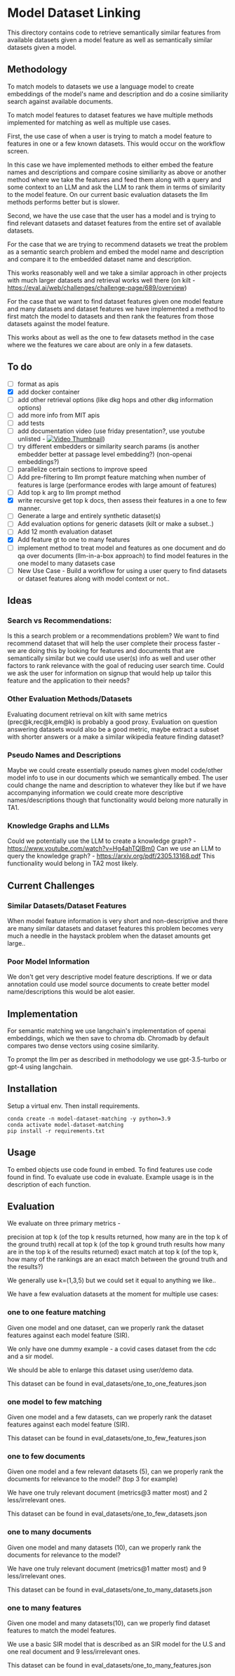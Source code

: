 # Model Dataset Linking
This directory contains code to retrieve semantically similar features from available datasets
given a model feature as well as semantically similar datasets given a model.

## Methodology
To match models to datasets we use a language model to create embeddings of the 
model's name and description and do a cosine similiarity search against available documents.

To match model features to dataset features we have multiple methods implemented for matching
as well as multiple use cases. 

First, the use case of when a user is trying to match a model feature to features 
in one or a few known datasets. This would occur on the workflow screen. 

In this case we have implemented methods to either embed the feature names and descriptions and compare cosine 
similiarity as above or another method where we take the features and feed them along with a 
query and some context to an LLM and ask the LLM to rank them in terms of similarity
to the model feature. On our current basic evaluation datasets the llm methods performs better but is slower.

Second, we have the use case that the user has a model and is trying to find 
relevant datasets and dataset features from the entire set of available datasets.

For the case that we are trying to recommend datasets we treat the problem as a semantic search problem
and embed the model name and description and compare it to the embedded dataset name and description.

This works reasonably well and we take a similar approach in other projects with much larger datasets
and retrieval works well there (on kilt - https://eval.ai/web/challenges/challenge-page/689/overview)

For the case that we want to find dataset features given one model feature and many 
datasets and dataset features we have implemented a method to first match the model to datasets
and then rank the features from those datasets against the model feature.

This works about as well as the one to few datasets method in the case where we the features 
we care about are only in a few datasets.

## To do
- [ ] format as apis
- [X] add docker container
- [ ] add other retrieval options (like dkg hops and other dkg information options)
- [ ] add more info from MIT apis
- [ ] add tests
- [ ] add documentation video (use friday presentation?, use youtube unlisted - [![Video Thumbnail](video_thumbnail.png)](https://www.youtube.com/watch?v=your_video_id))
- [ ] try different embedders or similarity search params (is another embedder better at passage level embedding?) (non-openai embeddings?)
- [ ] parallelize certain sections to improve speed
- [ ] Add pre-filtering to llm prompt feature matching when number of features is large (performance erodes with large amount of features)
- [ ] Add top k arg to llm prompt method
- [X] write recursive get top k docs, then assess their features in a one to few manner.
- [ ] Generate a large and entirely synthetic dataset(s)
- [ ] Add evaluation options for generic datasets (kilt or make a subset..)
- [ ] Add 12 month evaluation dataset
- [X] Add feature gt to one to many features
- [ ] implement method to treat model and features as one document and do qa over documents (llm-in-a-box approach) to find model features in the one model to many datasets case
- [ ] New Use Case - Build a workflow for using a user query to find datasets or dataset features along with model context or not..

## Ideas 

### Search vs Recommendations:
Is this a search problem or a recommendations problem? We want to find recommend 
dataset that will help the user complete their process faster -
we are doing this by looking for features and documents that are 
semantically similar but we could use user(s) info as well and user other factors
to rank relevance with the goal of reducing user search time.
Could we ask the user for information on signup that would help up tailor this feature and the application to their needs?

### Other Evaluation Methods/Datasets
Evaluating document retrieval on kilt with same metrics (prec@k,rec@k,em@k) is probably a good proxy.
Evaluation on question answering datasets would also be a good metric, 
maybe extract a subset with shorter answers or a make a similar wikipedia feature finding dataset?

### Pseudo Names and Descriptions
Maybe we could create essentially pseudo names given model code/other model info to use in our documents which we semantically embed.
The user could change the name and description to whatever they like but if we have accompanying information
we could create more descriptive names/descriptions though that functionality would belong
more naturally in TA1.

### Knowledge Graphs and LLMs
Could we potentially use the LLM to create a knowledge graph? - https://www.youtube.com/watch?v=Hg4ahTQlBm0
Can we use an LLM to query the knowledge graph? - https://arxiv.org/pdf/2305.13168.pdf
This functionality would belong in TA2 most likely.

## Current Challenges 
### Similar Datasets/Dataset Features
When model feature information is very short and non-descriptive and there are many similar datasets and dataset features
this problem becomes very much a needle in the haystack problem when the dataset amounts get large..

### Poor Model Information
We don't get very descriptive model feature descriptions. If we or data 
annotation could use model source documents to create better model 
name/descriptions this would be alot easier. 

## Implementation 
For semantic matching we use langchain's implementation of openai embeddings, which we 
then save to chroma db. Chromadb by default compares two dense vectors using cosine 
similarity.

To prompt the llm per as described in methodology we use gpt-3.5-turbo or gpt-4 using langchain.

## Installation
Setup a virtual env.
Then install requirements.
```
conda create -n model-dataset-matching -y python=3.9
conda activate model-dataset-matching
pip install -r requirements.txt
```

## Usage

To embed objects use code found in embed.
To find features use code found in find.
To evaluate use code in evaluate.
Example usage is in the description of each function.

## Evaluation
We evaluate on three primary metrics - 

precision at top k (of the top k results returned, how many are in the top k of the ground truth)
recall at top k (of the top k ground truth results how many are in the top k of the results returned)
exact match at top k (of the top k, how many of the rankings are an exact match between the ground truth and the results?)

We generally use k=(1,3,5) but we could set it equal to anything we like..

We have a few evaluation datasets at the moment for multiple use cases:

### one to one feature matching

Given one model and one dataset, can we properly rank the dataset features
against each model feature (SIR). 

We only have one dummy example - a covid cases dataset from the cdc and a sir model.

We should be able to enlarge this dataset using user/demo data.

This dataset can be found in eval_datasets/one_to_one_features.json

### one model to few matching

Given one model and a few datasets, can we properly rank the dataset features
against each model feature (SIR).

This dataset can be found in eval_datasets/one_to_few_features.json

### one to few documents  

Given one model and a few relevant datasets (5), can we properly rank the documents 
for relevance to the model? (top 3 for example)

We have one truly relevant document (metrics@3 matter most) and 2 less/irrelevant ones.

This dataset can be found in eval_datasets/one_to_few_datasets.json

### one to many documents  

Given one model and many datasets (10), can we properly rank the documents 
for relevance to the model?

We have one truly relevant document (metrics@1 matter most) and 9 less/irrelevant ones.

This dataset can be found in eval_datasets/one_to_many_datasets.json

### one to many features 
Given one model and many datasets(10), can we properly find dataset features
to match the model features.
 
We use a basic SIR model that is described as an SIR model for the U.S 
and one real document and 9 less/irrelevant ones.

This dataset can be found in eval_datasets/one_to_many_features.json


